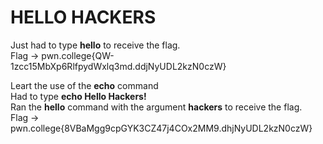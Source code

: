 # HELLO HACKERS

Just had to type **hello** to receive the flag.  
Flag -> pwn.college{QW-1zcc15MbXp6RlfpydWxlq3md.ddjNyUDL2kzN0czW}

Leart the use of the **echo** command  
Had to type **echo Hello Hackers!**  
Ran the **hello** command with the argument **hackers** to receive the flag.  
Flag -> pwn.college{8VBaMgg9cpGYK3CZ47j4COx2MM9.dhjNyUDL2kzN0czW}
